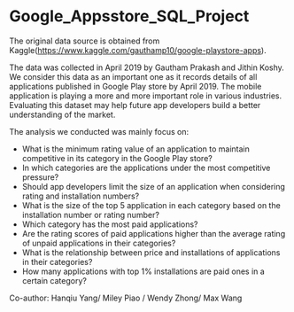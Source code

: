 # Google_Appsstore_SQL_Project


The original data source is obtained from Kaggle(https://www.kaggle.com/gauthamp10/google-playstore-apps). 
 
The data was collected in April 2019 by Gautham Prakash and  Jithin Koshy. We consider this data as an important one as it records details of all applications published in Google Play store by April 2019. The mobile application is playing a more and more important role in various industries. Evaluating this dataset may help future app developers build a better understanding of the market.  

The analysis we conducted was mainly focus on:
- What is the minimum rating value of an application to maintain competitive in its category in the Google Play store? 
- In which categories are the applications under the most competitive pressure?
- Should app developers limit the size of an application when considering rating and installation numbers?
- What is the size of the top 5 application in each category based on the installation number or rating number?
- Which category has the most paid applications? 
- Are the rating scores of paid applications higher than the average rating of unpaid applications in their categories? 
- What is the relationship between price and installations of applications in their categories? 
- How many applications with top 1% installations are paid ones in a certain category? 


Co-author: Hanqiu Yang/ Miley Piao / Wendy Zhong/ Max Wang
